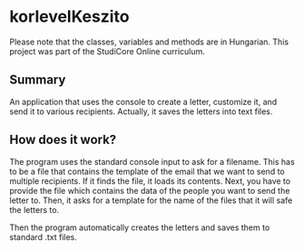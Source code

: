 # korlevelKeszito

Please note that the classes, variables and methods are in Hungarian. This project was part of the StudiCore Online curriculum.

## Summary

An application that uses the console to create a letter, customize it, and send it to various recipients. Actually, it saves the letters into text files.

## How does it work?

The program uses the standard console input to ask for a filename. This has to be a file that contains the template of the email that we want to send to multiple recipients.
If it finds the file, it loads its contents. Next, you have to provide the file which contains the data of the people you want to send the letter to. Then, it asks for a template for the name
of the files that it will safe the letters to.

Then the program automatically creates the letters and saves them to standard .txt files.
